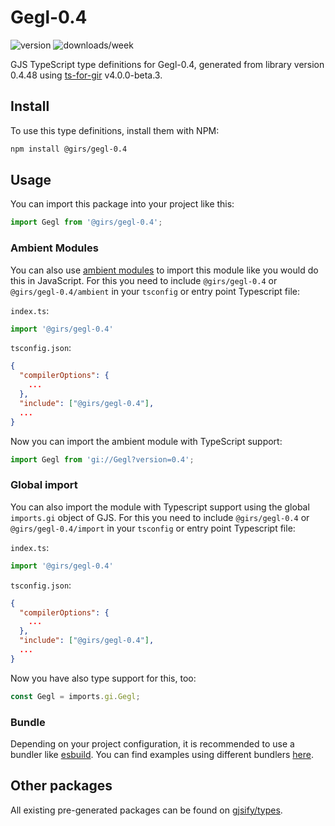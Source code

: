 
# Gegl-0.4

![version](https://img.shields.io/npm/v/@girs/gegl-0.4)
![downloads/week](https://img.shields.io/npm/dw/@girs/gegl-0.4)


GJS TypeScript type definitions for Gegl-0.4, generated from library version 0.4.48 using [ts-for-gir](https://github.com/gjsify/ts-for-gir) v4.0.0-beta.3.


## Install

To use this type definitions, install them with NPM:
```bash
npm install @girs/gegl-0.4
```

## Usage

You can import this package into your project like this:
```ts
import Gegl from '@girs/gegl-0.4';
```

### Ambient Modules

You can also use [ambient modules](https://github.com/gjsify/ts-for-gir/tree/main/packages/cli#ambient-modules) to import this module like you would do this in JavaScript.
For this you need to include `@girs/gegl-0.4` or `@girs/gegl-0.4/ambient` in your `tsconfig` or entry point Typescript file:

`index.ts`:
```ts
import '@girs/gegl-0.4'
```

`tsconfig.json`:
```json
{
  "compilerOptions": {
    ...
  },
  "include": ["@girs/gegl-0.4"],
  ...
}
```

Now you can import the ambient module with TypeScript support: 

```ts
import Gegl from 'gi://Gegl?version=0.4';
```

### Global import

You can also import the module with Typescript support using the global `imports.gi` object of GJS.
For this you need to include `@girs/gegl-0.4` or `@girs/gegl-0.4/import` in your `tsconfig` or entry point Typescript file:

`index.ts`:
```ts
import '@girs/gegl-0.4'
```

`tsconfig.json`:
```json
{
  "compilerOptions": {
    ...
  },
  "include": ["@girs/gegl-0.4"],
  ...
}
```

Now you have also type support for this, too:

```ts
const Gegl = imports.gi.Gegl;
```

### Bundle

Depending on your project configuration, it is recommended to use a bundler like [esbuild](https://esbuild.github.io/). You can find examples using different bundlers [here](https://github.com/gjsify/ts-for-gir/tree/main/examples).

## Other packages

All existing pre-generated packages can be found on [gjsify/types](https://github.com/gjsify/types).

